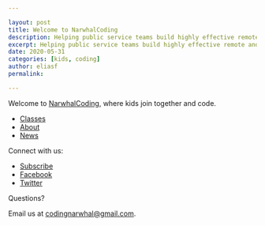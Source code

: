 ```yaml
---

layout: post
title: Welcome to NarwhalCoding
description: Helping public service teams build highly effective remote and telework environments.
excerpt: Helping public service teams build highly effective remote and telework environments.
date: 2020-05-31
categories: [kids, coding]
author: eliasf
permalink: 

---
```


Welcome to [NarwhalCoding](https://narwhalcoding.com), where kids join together and code.

* [Classes](/classes)
* [About](/about)
* [News](/news)

Connect with us:

* [Subscribe](/subscribe)
* [Facebook](https://facebook.com/narwhalcoding)
* [Twitter](https://twitter.com/narwhalcoding)

Questions?

Email us at [codingnarwhal@gmail.com](mailto:codingnarwhal@gmail.com).